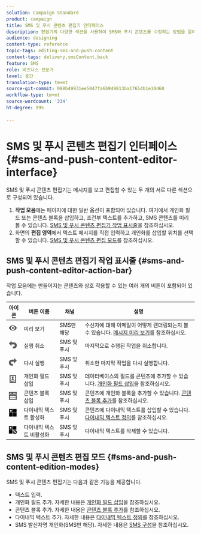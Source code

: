 ```yaml
---
solution: Campaign Standard
product: campaign
title: SMS 및 푸시 콘텐츠 편집기 인터페이스
description: 편집기의 다양한 섹션을 사용하여 SMS와 푸시 콘텐츠를 수정하는 방법을 알아봅니다.
audience: designing
content-type: reference
topic-tags: editing-sms-and-push-content
context-tags: delivery,smsContent,back
feature: SMS
role: 비즈니스 전문가
level: 중간
translation-type: tm+mt
source-git-commit: 088b49931ee5047fa6b949813ba17654b1e10d60
workflow-type: tm+mt
source-wordcount: '334'
ht-degree: 99%

---
```



# SMS 및 푸시 콘텐츠 편집기 인터페이스{#sms-and-push-content-editor-interface}

SMS 및 푸시 콘텐츠 편집기는 메시지를 보고 편집할 수 있는 두 개의 서로 다른 섹션으로 구성되어 있습니다.

1. **작업 모음**&#x200B;에는 페이지에 대한 일반 옵션이 포함되어 있습니다. 여기에서 개인화 필드 또는 콘텐츠 블록을 삽입하고, 조건부 텍스트를 추가하고, SMS 콘텐츠를 미리 볼 수 있습니다. [SMS 및 푸시 콘텐츠 편집기 작업 표시줄](#sms-and-push-content-editor-action-bar)을 참조하십시오.
1. 화면의 **편집 영역**&#x200B;에서 텍스트 메시지를 직접 입력하고 개인화를 삽입할 위치를 선택할 수 있습니다. [SMS 및 푸시 콘텐츠 편집 모드](#sms-and-push-content-edition-modes)를 참조하십시오.

## SMS 및 푸시 콘텐츠 편집기 작업 표시줄 {#sms-and-push-content-editor-action-bar}

작업 모음에는 만들어지는 콘텐츠와 상호 작용할 수 있는 여러 개의 버튼이 포함되어 있습니다.

<table> 
 <thead> 
  <tr> 
   <th> 아이콘<br /> </th> 
   <th> 버튼 이름<br /> </th> 
   <th> 채널<br /> </th> 
   <th> 설명<br /> </th> 
  </tr> 
 </thead> 
 <tbody> 
  <tr> 
   <td> <img height="21px" src="assets/viewon_darkgrey-24px.png" /> <br /> </td> 
   <td> <span class="uicontrol">미리 보기</span> <br /> </td> 
   <td> SMS만 해당<br /> </td> 
   <td> 수신자에 대해 이메일이 어떻게 렌더링되는지 볼 수 있습니다. <a href="../../sending/using/previewing-messages.md">메시지 미리 보기</a>를 참조하십시오.<br /> </td> 
  </tr> 
  <tr> 
   <td> <img height="21px" src="assets/undo_darkgrey-24px.png" /> <br /> </td> 
   <td> <span class="uicontrol">실행 취소</span> <br /> </td> 
   <td> SMS 및 푸시<br /> </td> 
   <td> 마지막으로 수행된 작업을 취소합니다.<br /> </td> 
  </tr> 
  <tr> 
   <td> <img height="21px" src="assets/redo_darkgrey-24px.png" /> <br /> </td> 
   <td> <span class="uicontrol">다시 실행</span> <br /> </td> 
   <td> SMS 및 푸시<br /> </td> 
   <td> 취소한 마지막 작업을 다시 실행합니다.<br /> </td> 
  </tr> 
  <tr> 
   <td> <img height="21px" src="assets/personalization_field_darkgrey-24px.png" /> <br /> </td> 
   <td> <span class="uicontrol">개인화 필드 삽입</span> <br /> </td> 
   <td> SMS 및 푸시<br /> </td> 
   <td> 데이터베이스의 필드를 콘텐츠에 추가할 수 있습니다. <a href="../../designing/using/personalization.md#inserting-a-personalization-field" target="_blank">개인화 필드 삽입</a>을 참조하십시오.<br /> </td> 
  </tr> 
  <tr> 
   <td> <img height="21px" src="assets/personalization_block_darkgrey-24px.png" /> <br /> </td> 
   <td> <span class="uicontrol">콘텐츠 블록 삽입</span> <br /> </td> 
   <td> SMS 및 푸시<br /> </td> 
   <td> 콘텐츠에 개인화 블록을 추가할 수 있습니다. <a href="../../designing/using/personalization.md#adding-a-content-block" target="_blank">콘텐츠 블록 추가</a>를 참조하십시오.<br /> </td> 
  </tr> 
  <tr> 
   <td> <img height="21px" src="assets/dynamiccontent_24px.png" /> <br /> </td> 
   <td> <span class="uicontrol">다이내믹 텍스트 활성화</span> <br /> </td> 
   <td> SMS 및 푸시<br /> </td> 
   <td> 콘텐츠에 다이내믹 텍스트를 삽입할 수 있습니다. <a href="../../channels/using/defining-dynamic-text.md" target="_blank">다이내믹 텍스트 정의</a>를 참조하십시오.<br /> </td> 
  </tr> 
  <tr> 
   <td> <img height="21px" src="assets/dynamiccontentdisable_24px.png" /> <br /> </td> 
   <td> <span class="uicontrol">다이내믹 텍스트 비활성화</span> <br /> </td> 
   <td> SMS 및 푸시<br /> </td> 
   <td> 다이내믹 텍스트를 삭제할 수 있습니다.<br /> </td> 
  </tr> 
 </tbody> 
</table>

## SMS 및 푸시 콘텐츠 편집 모드 {#sms-and-push-content-edition-modes}

SMS 및 푸시 콘텐츠 편집기는 다음과 같은 기능을 제공합니다.

* 텍스트 입력.
* 개인화 필드 추가. 자세한 내용은 [개인화 필드 삽입](../../designing/using/personalization.md#inserting-a-personalization-field)을 참조하십시오.
* 콘텐츠 블록 추가. 자세한 내용은 [콘텐츠 블록 추가](../../designing/using/personalization.md#adding-a-content-block)를 참조하십시오.
* 다이내믹 텍스트 추가. 자세한 내용은 [다이내믹 텍스트 정의](../../channels/using/defining-dynamic-text.md)를 참조하십시오.
* SMS 발신자명 개인화(SMS만 해당). 자세한 내용은 [SMS 구성](../../administration/using/configuring-sms-channel.md#configuring-sms-properties)을 참조하십시오.
